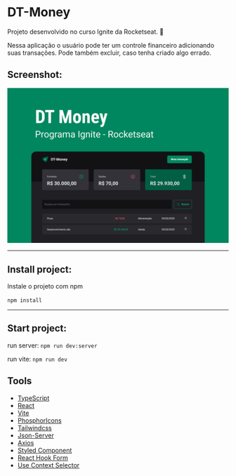 # DT-Money
 
 Projeto desenvolvido no curso Ignite da Rocketseat. 🚀

 Nessa aplicação o usuário pode ter um controle financeiro adicionando suas transações. Pode também excluir, caso tenha criado algo errado.

 ## Screenshot:

 <img src="github\Capa.png"/>

 ---

 ## Install project:

Instale o projeto com npm

`npm install`

---

## Start project:

run server:
`npm run dev:server`

run vite:
`npm run dev`

## Tools

 - [TypeScript](https://www.typescriptlang.org/)
 - [React](https://pt-br.reactjs.org/)
 - [Vite](https://vitejs.dev/)
 - [PhosphorIcons](https://phosphoricons.com/)
 - [Tailwindcss](https://tailwindcss.com/)
 - [Json-Server](https://github.com/typicode/json-server)
 - [Axios](https://github.com/axios/axios)
 - [Styled Component](https://styled-components.com/)
 - [React Hook Form](https://react-hook-form.com/)
 - [Use Context Selector](https://www.google.com/search?q=use+context+selector&rlz=1C1ISCS_pt-PTBR994BR994&oq=use+co&aqs=chrome.0.69i59j69i57j0i512l3j69i60l3.1024j0j4&sourceid=chrome&ie=UTF-8)

